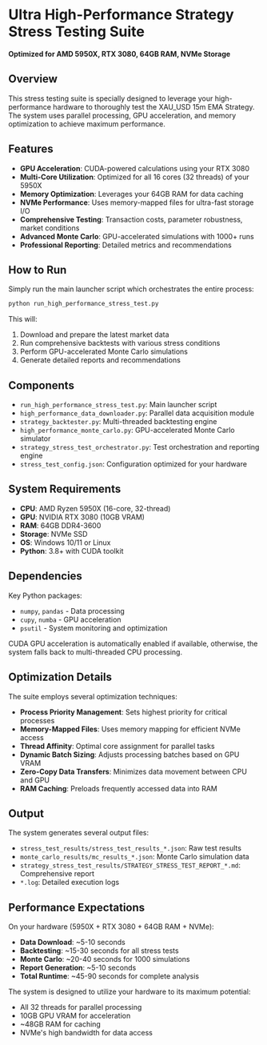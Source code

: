 # Ultra High-Performance Strategy Stress Testing Suite

**Optimized for AMD 5950X, RTX 3080, 64GB RAM, NVMe Storage**

## Overview

This stress testing suite is specially designed to leverage your high-performance hardware to thoroughly test the XAU_USD 15m EMA Strategy. The system uses parallel processing, GPU acceleration, and memory optimization to achieve maximum performance.

## Features

- **GPU Acceleration**: CUDA-powered calculations using your RTX 3080
- **Multi-Core Utilization**: Optimized for all 16 cores (32 threads) of your 5950X
- **Memory Optimization**: Leverages your 64GB RAM for data caching
- **NVMe Performance**: Uses memory-mapped files for ultra-fast storage I/O
- **Comprehensive Testing**: Transaction costs, parameter robustness, market conditions
- **Advanced Monte Carlo**: GPU-accelerated simulations with 1000+ runs
- **Professional Reporting**: Detailed metrics and recommendations

## How to Run

Simply run the main launcher script which orchestrates the entire process:

```bash
python run_high_performance_stress_test.py
```

This will:
1. Download and prepare the latest market data
2. Run comprehensive backtests with various stress conditions
3. Perform GPU-accelerated Monte Carlo simulations
4. Generate detailed reports and recommendations

## Components

- `run_high_performance_stress_test.py`: Main launcher script
- `high_performance_data_downloader.py`: Parallel data acquisition module
- `strategy_backtester.py`: Multi-threaded backtesting engine
- `high_performance_monte_carlo.py`: GPU-accelerated Monte Carlo simulator
- `strategy_stress_test_orchestrator.py`: Test orchestration and reporting engine
- `stress_test_config.json`: Configuration optimized for your hardware

## System Requirements

- **CPU**: AMD Ryzen 5950X (16-core, 32-thread)
- **GPU**: NVIDIA RTX 3080 (10GB VRAM)
- **RAM**: 64GB DDR4-3600
- **Storage**: NVMe SSD
- **OS**: Windows 10/11 or Linux
- **Python**: 3.8+ with CUDA toolkit

## Dependencies

Key Python packages:
- `numpy`, `pandas` - Data processing
- `cupy`, `numba` - GPU acceleration
- `psutil` - System monitoring and optimization

CUDA GPU acceleration is automatically enabled if available, otherwise, the system falls back to multi-threaded CPU processing.

## Optimization Details

The suite employs several optimization techniques:

- **Process Priority Management**: Sets highest priority for critical processes
- **Memory-Mapped Files**: Uses memory mapping for efficient NVMe access
- **Thread Affinity**: Optimal core assignment for parallel tasks
- **Dynamic Batch Sizing**: Adjusts processing batches based on GPU VRAM
- **Zero-Copy Data Transfers**: Minimizes data movement between CPU and GPU
- **RAM Caching**: Preloads frequently accessed data into RAM

## Output

The system generates several output files:

- `stress_test_results/stress_test_results_*.json`: Raw test results
- `monte_carlo_results/mc_results_*.json`: Monte Carlo simulation data
- `strategy_stress_test_results/STRATEGY_STRESS_TEST_REPORT_*.md`: Comprehensive report
- `*.log`: Detailed execution logs

## Performance Expectations

On your hardware (5950X + RTX 3080 + 64GB RAM + NVMe):

- **Data Download**: ~5-10 seconds
- **Backtesting**: ~15-30 seconds for all stress tests
- **Monte Carlo**: ~20-40 seconds for 1000 simulations
- **Report Generation**: ~5-10 seconds
- **Total Runtime**: ~45-90 seconds for complete analysis

The system is designed to utilize your hardware to its maximum potential:
- All 32 threads for parallel processing
- 10GB GPU VRAM for acceleration
- ~48GB RAM for caching
- NVMe's high bandwidth for data access

